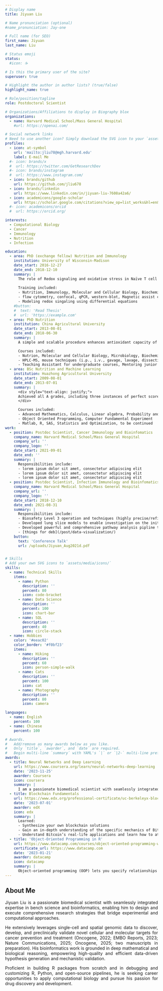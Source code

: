 ```yaml
---
# Display name
title: Jiyuan Liu

# Name pronunciation (optional)
#name_pronunciation: Jay-one

# Full name (for SEO)
first_name: Jiyuan
last_name: Liu

# Status emoji
status:
  #icon: ☕️

# Is this the primary user of the site?
superuser: true

# Highlight the author in author lists? (true/false)
highlight_name: true

# Role/position/tagline
role: Postdoctoral Scientist

# Organizations/Affiliations to display in Biography blox
organizations:
  - name: Harvard Medical School/Mass General Hospital
    #url: https://openai.com/

# Social network links
# Need to use another icon? Simply download the SVG icon to your `assets/media/icons/` folder.
profiles:
  - icon: at-symbol
    url: 'mailto:jliu78@mgh.harvard.edu'
    label: E-mail Me
  #- icon: brands/x
  #  url: https://twitter.com/GetResearchDev
  #- icon: brands/instagram
  #  url: https://www.instagram.com/
  - icon: brands/github
    url: https://github.com/jliu678
  - icon: brands/linkedin
    url: https://www.linkedin.com/in/jiyuan-liu-7608a42a6/
  - icon: academicons/google-scholar
    url: https://scholar.google.com/citations?view_op=list_works&hl=en&hl=en&user=5c1kGO4AAAAJ&sortby=pubdate
  #- icon: academicons/orcid
  #  url: https://orcid.org/

interests:
  - Computational Biology
  - Cancer
  - Immunology
  - Nutrition
  - Infection

education:
  - area: PhD (exchange fellow) Nutrition and Immunology
    institution: University of Wisconsin-Madison
    date_start: 2016-12-27
    date_end: 2018-12-10
    summary: |
      The role of Redox signaling and oxidative stress in Naïve T cell differentiation in colitic mice fed by polyphenol-rich foods.
      
      Training included:
      - Nutrition, Immunology, Molecular and Cellular Biology, Biochemistry
      - flow cytometry, confocal, qPCR, western-blot, Magnetic assist cell sort, mouse techniques (i.p., i.v., retro-orbital injection, dissection, tissue and immunocyte collection etc.)
      - Modeling redox singaling using differential equations  
    #button:
    #  text: 'Read Thesis'
    #  url: 'https://example.com'
  - area: PhD Nutrition
    institution: China Agricultural University
    date_start: 2013-08-01
    date_end: 2018-06-30
    summary: |
      A simple and scalable procedure enhances antioxidant capacity of Chinese vinegar by reshaping metabolism and absorption of the polyphenols.

      Courses included:
      - Nutrion, Molecular and Cellular Biology, Microbiology, Biochemistry
      - HPLC-MS, mouse techniques (i.p., i.v., gavage, lavage, dissection, tissue collection etc.), cell culture, CRISPR-cas9 knock out, DNA recombination
      - Teaching Assistant for undergraduate courses, Mentoring junior researchers
  - area: BSc Nutrition and Machine Learning
    institution: Huazhong Agricultural University
    date_start: 2009-08-01
    date_end: 2013-07-01
    summary: |
      <div style="text-align: justify;">
      Achieved all A grades, including three instances of perfect scores (100%) in mathematics and programming courses. Ranked in the top 0.3% of students not majoring in Computer Science, I was recruited for and excelled in a training camp focused on mathematical modeling and programming for machine learning. Selected as a varsity member to represent the university in the National Mathematical Contest in Modeling.
      </div>

      Courses included:
      - Advanced Mathematics, Calculus, Linear algebra, Probability and Statistics
      - Object Oriented Programming, Computer Fundamental Experiment
      - Matlab, R, SAS, Statistics and Optimization, to be continued
work:
  - position: Postdoc Scientist, Cancer Immunology and Bioinfomatics
    company_name: Harvard Medical School/Mass General Hospital
    company_url: ''
    company_logo: ''
    date_start: 2021-09-01
    date_end: ''
    summary: |
      Responsibilities include:
      - lorem ipsum dolor sit amet, consectetur adipiscing elit
      - lorem ipsum dolor sit amet, consectetur adipiscing elit
      - lorem ipsum dolor sit amet, consectetur adipiscing elit
  - position: Postdoc Scientist, Infection Immunology and Bioinfomatics
    company_name: Harvard Medical School/Mass General Hospital
    company_url: ''
    company_logo: ''
    date_start: 2018-12-10
    date_end: 2021-08-31
    summary: |
      Responsibilities include:
      - Biosafety Level 3 operation and techniques (highly precise/refined bench work skills)
      - Developed lung slice models to enable investigation on the initial host-pathogen interaction _in situ_ in human lungs, paving the way for early detection of asymptomatic infections
      - Developed powerful and comprehensive pathway analysis pipline that successfully reveal the key signaling for macrophage to control infection
      - [things for deb](/post/data-visualization/)
    button:
      text: 'Conference Talk'
      url: /uploads/Jiyuan_Aug2021d.pdf


# Skills
# Add your own SVG icons to `assets/media/icons/`
skills:
  - name: Technical Skills
    items:
      - name: Python
        description: ''
        percent: 80
        icon: code-bracket
      - name: Data Science
        description: ''
        percent: 100
        icon: chart-bar
      - name: SQL
        description: ''
        percent: 40
        icon: circle-stack
  - name: Hobbies
    color: '#eeac02'
    color_border: '#f0bf23'
    items:
      - name: Hiking
        description: ''
        percent: 60
        icon: person-simple-walk
      - name: Cats
        description: ''
        percent: 100
        icon: cat
      - name: Photography
        description: ''
        percent: 80
        icon: camera

languages:
  - name: English
    percent: 100
  - name: Chinese
    percent: 100

# Awards.
#   Add/remove as many awards below as you like.
#   Only `title`, `awarder`, and `date` are required.
#   Begin multi-line `summary` with YAML's `|` or `|2-` multi-line prefix and indent 2 spaces below.
awards:
  - title: Neural Networks and Deep Learning
    url: https://www.coursera.org/learn/neural-networks-deep-learning
    date: '2023-11-25'
    awarder: Coursera
    icon: coursera
    summary: |
      I am a passionate biomedical scientist with seamlessly integrated expertise in bench work and bioinformatics, enabling me to design and execute comprehensive research strategies that effectively bridge experimental and computational approaches. Proficient in leveraging data-driven hypothesis generation and mechanistic validation as exemplified in my publications. revealing novel cellular and molecular targets and treatments of cancers (Oncogene, 2022; EMBO reports, 2023; Nature Communications, 2025; Oncogene, 2025 and two manuscripts in preparation).Experienced in discovering and developing novel cellular and molecular targets for treatments of cancers, validating …..by preclinical modes….and modeling…A team player, proficient in data-driven hypothesis generation and mechanistic validation….Seeking a career opportunity to apply my scientific skills and to pursue my passion in drug discovery and development.
  - title: Blockchain Fundamentals
    url: https://www.edx.org/professional-certificate/uc-berkeleyx-blockchain-fundamentals
    date: '2023-07-01'
    awarder: edX
    icon: edx
    summary: |
      Learned:
      - Synthesize your own blockchain solutions
      - Gain an in-depth understanding of the specific mechanics of Bitcoin
      - Understand Bitcoin’s real-life applications and learn how to attack and destroy Bitcoin, Ethereum, smart contracts and Dapps, and alternatives to Bitcoin’s Proof-of-Work consensus algorithm
  - title: 'Object-Oriented Programming in R'
    url: https://www.datacamp.com/courses/object-oriented-programming-with-s3-and-r6-in-r
    certificate_url: https://www.datacamp.com
    date: '2023-01-21'
    awarder: datacamp
    icon: datacamp
    summary: |
      Object-oriented programming (OOP) lets you specify relationships between functions and the objects that they can act on, helping you manage complexity in your code. This is an intermediate level course, providing an introduction to OOP, using the S3 and R6 systems. S3 is a great day-to-day R programming tool that simplifies some of the functions that you write. R6 is especially useful for industry-specific analyses, working with web APIs, and building GUIs.
---
```


## About Me
<div style="text-align: justify;">
Jiyuan Liu is a passionate biomedical scientist with seamlessly integrated expertise in bench science and bioinformatics, enabling him to design and execute comprehensive research strategies that bridge experimental and computational approaches.

He extensively leverages single-cell and spatial genomic data to discover, develop, and preclinically validate novel cellular and molecular targets for cancer prevention and treatment (Oncogene, 2022; EMBO Reports, 2023; Nature Communications, 2025; Oncogene, 2025; two manuscripts in preparation). His bioinformatics work is grounded in deep mathematical and biological reasoning, empowering high-quality and efficient data-driven hypothesis generation and mechanistic validation.

Proficient in building R packages from scratch and in debugging and customizing R, Python, and open-source pipelines, he is seeking career opportunities to apply computational biology and pursue his passion for drug discovery and development.
</div>